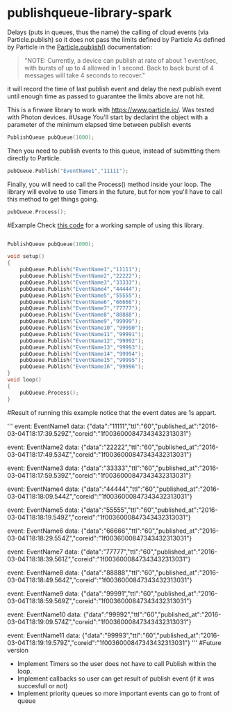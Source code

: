 # publishqueue-library-spark
Delays (puts in queues, thus the name) the calling of cloud events (via Particle.publish) so it does not pass the limits defined by Particle
  As defined by Particle in the [Particle.publish()](https://docs.particle.io/reference/firmware/photon/#particle-publish-) documentation: 

>"NOTE: Currently, a device can publish at rate of about 1 event/sec, with bursts of up to 4 allowed in 1 second. Back to back burst of 4 messages will take 4 seconds to recover."

it will record the time of last publish event and delay the next publish event until enough time as passed to guarantee the limits above are not hit.

This is a firware library to work with https://www.particle.io/. Was tested with Photon devices.
#Usage
You'll start by declarint the object with a parameter of the minimum elapsed time between publish events
```c++
PublishQueue pubQueue(1000);
```
Then you need to publish events to this queue, instead of submitting them directly to Particle. 
```c++
pubQueue.Publish("EventName1","11111");
```
Finally, you will need to call the Process() method inside your loop. The library will evolve to use Timers in the future, but for now you'll have to call this method to get things going.
```c++
pubQueue.Process();
```

#Example
Check [this code](https://github.com/tiagonmas/publishqueue-library-spark/tree/master/firmware/examples) for a working sample of using this library.

```c++

PublishQueue pubQueue(1000);

void setup()
{
    pubQueue.Publish("EventName1","11111");
    pubQueue.Publish("EventName2","22222");
    pubQueue.Publish("EventName3","33333");
    pubQueue.Publish("EventName4","44444");
    pubQueue.Publish("EventName5","55555");
    pubQueue.Publish("EventName6","66666");
    pubQueue.Publish("EventName7","77777");
    pubQueue.Publish("EventName8","88888");
    pubQueue.Publish("EventName9","99999");
    pubQueue.Publish("EventName10","99990");
    pubQueue.Publish("EventName11","99991");
    pubQueue.Publish("EventName12","99992");
    pubQueue.Publish("EventName13","99993");
    pubQueue.Publish("EventName14","99994");
    pubQueue.Publish("EventName15","99995");
    pubQueue.Publish("EventName16","99996");
}   
void loop()
{
    pubQueue.Process();
}
```


#Result of running this example
notice that the event dates are 1s appart.

'''
event: EventName1
data: {"data":"11111","ttl":"60","published_at":"2016-03-04T18:17:39.529Z","coreid":"1f0036000847343432313031"}

event: EventName2
data: {"data":"22222","ttl":"60","published_at":"2016-03-04T18:17:49.534Z","coreid":"1f0036000847343432313031"}


event: EventName3
data: {"data":"33333","ttl":"60","published_at":"2016-03-04T18:17:59.539Z","coreid":"1f0036000847343432313031"}

event: EventName4
data: {"data":"44444","ttl":"60","published_at":"2016-03-04T18:18:09.544Z","coreid":"1f0036000847343432313031"}

event: EventName5
data: {"data":"55555","ttl":"60","published_at":"2016-03-04T18:18:19.549Z","coreid":"1f0036000847343432313031"}


event: EventName6
data: {"data":"66666","ttl":"60","published_at":"2016-03-04T18:18:29.554Z","coreid":"1f0036000847343432313031"}

event: EventName7
data: {"data":"77777","ttl":"60","published_at":"2016-03-04T18:18:39.561Z","coreid":"1f0036000847343432313031"}

event: EventName8
data: {"data":"88888","ttl":"60","published_at":"2016-03-04T18:18:49.564Z","coreid":"1f0036000847343432313031"}


event: EventName9
data: {"data":"99991","ttl":"60","published_at":"2016-03-04T18:18:59.569Z","coreid":"1f0036000847343432313031"}

event: EventName10
data: {"data":"99992","ttl":"60","published_at":"2016-03-04T18:19:09.574Z","coreid":"1f0036000847343432313031"}

event: EventName11
data: {"data":"99993","ttl":"60","published_at":"2016-03-04T18:19:19.579Z","coreid":"1f0036000847343432313031"}
'''
#Future version
* Implement Timers so the user does not have to call Publish within the loop.
* Implement callbacks so user can get result of publish event (if it was succesfull or not)
* Implement priority queues so more important events can go to front of queue
